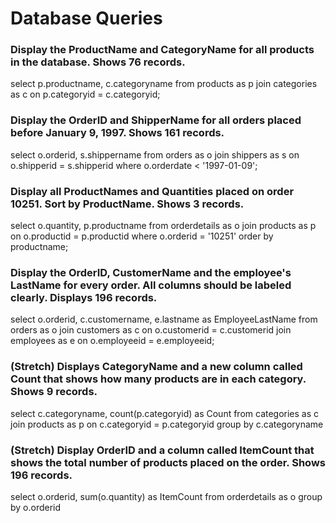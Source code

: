 # Database Queries

### Display the ProductName and CategoryName for all products in the database. Shows 76 records.

select p.productname, c.categoryname
from products as p
join categories as c
	on p.categoryid = c.categoryid;

### Display the OrderID and ShipperName for all orders placed before January 9, 1997. Shows 161 records.

select o.orderid, s.shippername
from orders as o
join shippers as s
	on o.shipperid = s.shipperid
	where o.orderdate < '1997-01-09';

### Display all ProductNames and Quantities placed on order 10251. Sort by ProductName. Shows 3 records.

select o.quantity, p.productname
from orderdetails as o
join products as p
	on o.productid = p.productid
    where o.orderid = '10251'
    order by productname;

### Display the OrderID, CustomerName and the employee's LastName for every order. All columns should be labeled clearly. Displays 196 records.

select o.orderid, c.customername, e.lastname as EmployeeLastName
from orders as o
join customers as c
	on o.customerid = c.customerid
join employees as e
	on o.employeeid = e.employeeid;

### (Stretch)  Displays CategoryName and a new column called Count that shows how many products are in each category. Shows 9 records.
select c.categoryname, count(p.categoryid) as Count
from categories as c
join products as p
	on c.categoryid = p.categoryid
group by c.categoryname


### (Stretch) Display OrderID and a  column called ItemCount that shows the total number of products placed on the order. Shows 196 records. 
select o.orderid, sum(o.quantity) as ItemCount
from orderdetails as o
group by o.orderid